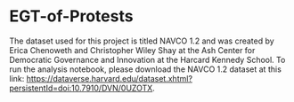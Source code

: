 # EGT-of-Protests

The dataset used for this project is titled NAVCO 1.2 and was created by Erica Chenoweth and Christopher Wiley Shay at the Ash Center for Democratic Governance and Innovation at the Harcard Kennedy School.  To run the analysis notebook, please download the NAVCO 1.2 dataset at this link: https://dataverse.harvard.edu/dataset.xhtml?persistentId=doi:10.7910/DVN/0UZOTX.  
